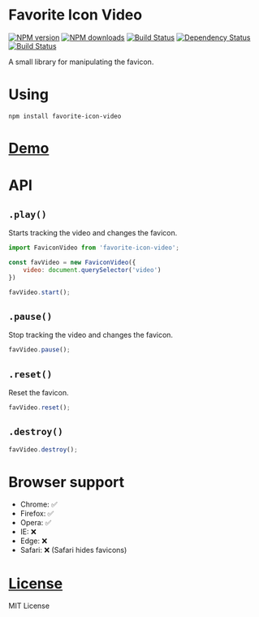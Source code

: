 Favorite Icon Video
===================

[![NPM version](https://img.shields.io/npm/v/favorite-icon-video.svg?style=flat)](https://www.npmjs.com/package/favorite-icon-video)
[![NPM downloads](https://img.shields.io/npm/dm/favorite-icon-video.svg?style=flat)](https://www.npmjs.com/package/favorite-icon-video)
[![Build Status](https://img.shields.io/travis/hcodes/favorite-icon-video.svg?style=flat)](https://travis-ci.org/hcodes/favorite-icon-video)
[![Dependency Status](https://img.shields.io/david/hcodes/favorite-icon-video.svg?style=flat)](https://david-dm.org/hcodes/favorite-icon-video)
[![Build Status](https://badgen.net/bundlephobia/minzip/favorite-icon-video)](https://bundlephobia.com/result?p=favorite-icon-video)

A small library for manipulating the favicon.

# Using
`npm install favorite-icon-video`

# [Demo](https://hcodes.github.io/favorite-icon-video-video/examples/video.html)

# API

## `.play()`
Starts tracking the video and changes the favicon.

```js
import FaviconVideo from 'favorite-icon-video';

const favVideo = new FaviconVideo({
    video: document.querySelector('video')
})

favVideo.start();
```

## `.pause()`
Stop tracking the video and changes the favicon.

```js
favVideo.pause();
```

## `.reset()`
Reset the favicon.

```js
favVideo.reset();
```

## `.destroy()`

```js
favVideo.destroy();
```

# Browser support
- Chrome: ✅
- Firefox: ✅
- Opera: ✅
- IE: ❌
- Edge: ❌
- Safari: ❌ (Safari hides favicons)

# [License](./LICENSE)
MIT License
